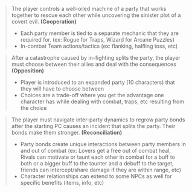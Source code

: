> The player controls a well-oiled machine of a party that works together to rescue each other while uncovering the sinister plot of a covert evil. **(Cooperation)**
> 
> - Each party member is tied to a separate mechanic that they are required for. (ex: Rogue for Traps, Wizard for Arcane Puzzles)
> - In-combat Team actions/tactics (ex: flanking, halfling toss, etc)

> After a catastrophe caused by in-fighting splits the party, the player must choose between their allies and deal with the consequences **(Opposition)**
> 
> - Player is introduced to an expanded party (10 characters) that they will have to choose between
> - Choices are a trade-off where you get the advantage one character has while dealing with combat, traps, etc resulting from the choice

> The player must navigate inter-party dynamics to regrow party bonds after the starting PC causes an incident that splits the party. Their bonds make them stronger. **(Reconciliation)**
> 
> - Party bonds create unique interactions between party members in and out of combat (ex: Lovers get a free out of combat heal, Rivals can motivate or taunt each other in combat for a buff to both or a bigger buff to the taunter and a debuff to the target, friends can intercept/share damage if they are within range, etc)
> - Character relationships can extend to some NPCs as well for specific benefits (items, info, etc)
